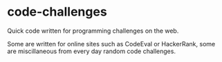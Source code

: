 # code-challenges
Quick code written for programming challenges on the web.

Some are written for online sites such as CodeEval or HackerRank,
some are miscillaneous from every day random code challenges.

